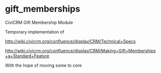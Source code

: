 gift_memberships
================

CiviCRM Gift Membership Module

Temporary implementation of 

http://wiki.civicrm.org/confluence/display/CRM/Technical+Specs

http://wiki.civicrm.org/confluence/display/CRM/Making+Gift+Memberships+a+Standard+Feature

With the hope of moving some to core

